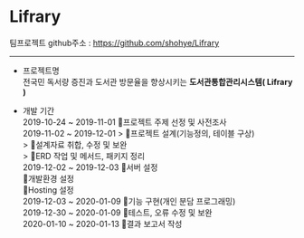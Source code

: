 # Lifrary

팀프로젝트 github주소  : https://github.com/shohye/Lifrary  
<hr/>


* 프로젝트명  
 전국민 독서량 증진과 도서관 방문율을 향상시키는 **도서관통합관리시스템( Lifrary )**  

* 개발 기간  
  2019-10-24 ~ 2019-11-01	 프로젝트 주제 선정 및 사전조사  
  2019-11-02 ~ 2019-12-01	 > 프로젝트 설계(기능정의, 테이블 구상)  
                           > 설계자료 취합, 수정 및 보완  
                           > ERD 작업 및 메서드, 패키지 정리  
  2019-12-02 ~ 2019-12-03	 서버 설정  
                           개발환경 설정  
                           Hosting 설정  
  2019-12-03 ~ 2020-01-09	기능 구현(개인 분담 프로그래밍)  
  2019-12-30 ~ 2020-01-09	테스트, 오류 수정 및 보완  
  2020-01-10 ~ 2020-01-13	결과 보고서 작성  
